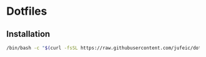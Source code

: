# Dotfiles
## Installation

```bash
/bin/bash -c "$(curl -fsSL https://raw.githubusercontent.com/jufeic/dotfiles/refs/heads/main/install.sh)"
```
